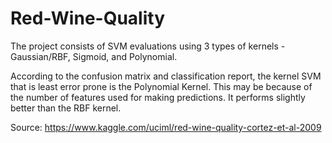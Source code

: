 # Red-Wine-Quality

The project consists of SVM evaluations using 3 types of kernels - Gaussian/RBF, Sigmoid, and Polynomial.

According to the confusion matrix and classification report, the kernel SVM that is least error prone is the Polynomial Kernel. This may be because of the number of features used for making predictions. It performs slightly better than the RBF kernel.

Source: https://www.kaggle.com/uciml/red-wine-quality-cortez-et-al-2009

